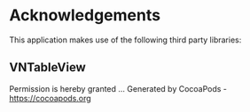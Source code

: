 # Acknowledgements
This application makes use of the following third party libraries:

## VNTableView

Permission is hereby granted ...
Generated by CocoaPods - https://cocoapods.org
